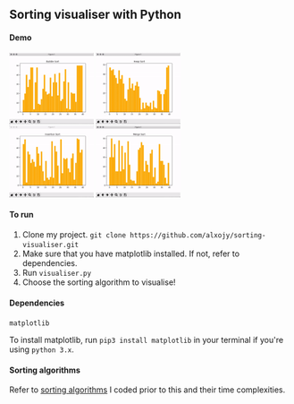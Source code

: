 ## Sorting visualiser with Python
#### Demo
<img src="./demo_gif/bubble.gif" width="30%" height="30%"> <img src="./demo_gif/heap.gif" width="30%" height="30%"> <br>
<img src="./demo_gif/insertion.gif" width="30%" height="30%"> <img src="./demo_gif/merge.gif" width="30%" height="30%">
#### To run
1. Clone my project. ```git clone https://github.com/alxojy/sorting-visualiser.git```
2. Make sure that you have matplotlib installed. If not, refer to dependencies.
3. Run ```visualiser.py```
4. Choose the sorting algorithm to visualise! 

#### Dependencies
```matplotlib```

To install matplotlib, run ```pip3 install matplotlib``` in your terminal if you're using ```python 3.x```. 

#### Sorting algorithms
Refer to [sorting algorithms](https://github.com/alxojy/sorting-algorithms) I coded prior to this and their time complexities. 
